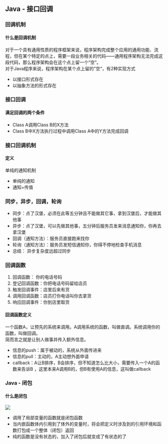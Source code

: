 ## Java  -  接口回调

### 回调机制

#### 什么是回调机制
对于一个具有通用性质的程序框架来说，程序架构完成整个应用的通用功能、流程，但在某个特定的点上，需要一段业务相关的代码——通用程序架构无法完成这段代码，那么程序架构会在这个点上留一个“空”。  
对于Java程序来说，程序架构在某个点上留的”空“，有2种实现方式  
- 以接口形式存在
- 以抽象方法的形式存在


### 接口回调

#### 满足回调的两个条件
* Class A调用Class B的X方法
* Class B中X方法执行过程中调用Class A中的Y方法完成回调


### 接口回调机制

#### 定义
单纯的通知机制  
* 单纯的通知
* 通知+传值

### 同步，异步，回调，轮询

* 同步：点了汉堡，必须在此等五分钟且不能做其它事，拿到汉堡后，才能做其他事
* 异步：点了汉堡，可以先做其他事，五分钟后服务员发来消息通知你，你再去拿汉堡
* 回调（通知方法）：服务员直接跑来找你
* 轮询（通知方法）：服务员发短信通知你，你得不停地检查手机消息
* 总结： 异步复杂度远超过同步

### 回调函数
1. 回调函数： 你的电话号码
2. 登记回调函数：你把电话号码留给店员
3. 触发回调事件：店里后来有货
4. 调用回调函数：店员打你电话叫你去拿货
5. 响应回调事件：你到店里取货 

#### 回调函数定义
一个函数A，让预先的系统来调用。A调用系统的函数，叫做直调。系统调用你的函数，叫做回调。  
简而言之就是让别人做事并传入额外信息。  

* 信息的push：属于被动的，系统从外面传进来
* 信息的pull：主动的，A主动想外面申请
* callback：A让B排序，B会排序，但不知道怎么比大小，需要传入一个A的函数来告诉B ，这里本来A调用B的，但B有使用A的信息，这叫做callback


### Java - 闭包

#### 什么是闭包
<img src = "https://i.postimg.cc/SN2k9JKc/Screenshot-20220526-181406-Kiwi-Browser.jpg"/>

* 调用了局部变量的函数就是闭包函数
* 当内嵌函数体内引用到了体外的变量时，将会把定义时涉及到的引用环境和函数打包成一个整体（闭包）返回
* 纯的函数是没有状态的，加入了闭包后就变成了有状态的了  

